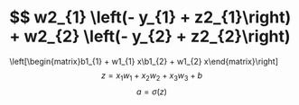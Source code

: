 
$$
w2_{1} \left(- y_{1} + z2_{1}\right) + w2_{2} \left(- y_{2} + z2_{2}\right)
=======
\left[\begin{matrix}b1_{1} + w1_{1} x\\b1_{2} + w1_{2} x\end{matrix}\right]
$$z=x_1 w_1 + x_2 w_2 + x_3 w_3 +b \tag{1}$$
$$a = \sigma(z) \tag{2}$$